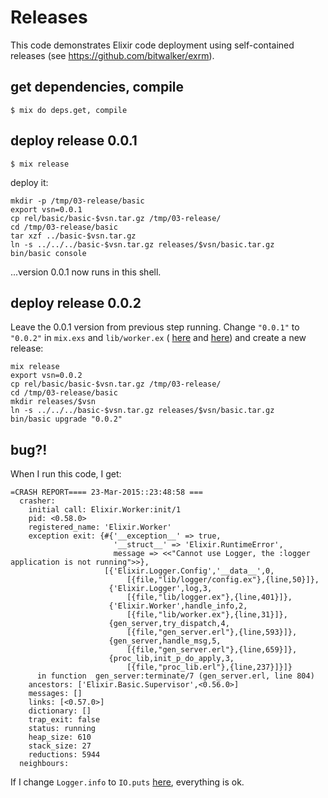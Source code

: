 # Releases

This code demonstrates Elixir code deployment using self-contained releases (see https://github.com/bitwalker/exrm).

## get dependencies, compile
```
$ mix do deps.get, compile
```

## deploy release 0.0.1
```
$ mix release
```
deploy it:
```
mkdir -p /tmp/03-release/basic
export vsn=0.0.1
cp rel/basic/basic-$vsn.tar.gz /tmp/03-release/
cd /tmp/03-release/basic
tar xzf ../basic-$vsn.tar.gz
ln -s ../../../basic-$vsn.tar.gz releases/$vsn/basic.tar.gz
bin/basic console
```
...version 0.0.1 now runs in this shell.

## deploy release 0.0.2
Leave the 0.0.1 version from previous step running. Change `"0.0.1"` to `"0.0.2"` in `mix.exs`
and `lib/worker.ex` (
[here](https://github.com/mprymek/ex-demo-apps/blob/devel/03-releases/mix.exs#L6) and
[here](https://github.com/mprymek/ex-demo-apps/blob/devel/03-releases/lib/worker.ex#L5))
and create a new release:
```
mix release
export vsn=0.0.2
cp rel/basic/basic-$vsn.tar.gz /tmp/03-release/
cd /tmp/03-release/basic
mkdir releases/$vsn
ln -s ../../../basic-$vsn.tar.gz releases/$vsn/basic.tar.gz
bin/basic upgrade "0.0.2"
```

## bug?!
When I run this code, I get:
```
=CRASH REPORT==== 23-Mar-2015::23:48:58 ===
  crasher:
    initial call: Elixir.Worker:init/1
    pid: <0.58.0>
    registered_name: 'Elixir.Worker'
    exception exit: {#{'__exception__' => true,
                       '__struct__' => 'Elixir.RuntimeError',
                       message => <<"Cannot use Logger, the :logger application is not running">>},
                     [{'Elixir.Logger.Config','__data__',0,
                          [{file,"lib/logger/config.ex"},{line,50}]},
                      {'Elixir.Logger',log,3,
                          [{file,"lib/logger.ex"},{line,401}]},
                      {'Elixir.Worker',handle_info,2,
                          [{file,"lib/worker.ex"},{line,31}]},
                      {gen_server,try_dispatch,4,
                          [{file,"gen_server.erl"},{line,593}]},
                      {gen_server,handle_msg,5,
                          [{file,"gen_server.erl"},{line,659}]},
                      {proc_lib,init_p_do_apply,3,
                          [{file,"proc_lib.erl"},{line,237}]}]}
      in function  gen_server:terminate/7 (gen_server.erl, line 804)
    ancestors: ['Elixir.Basic.Supervisor',<0.56.0>]
    messages: []
    links: [<0.57.0>]
    dictionary: []
    trap_exit: false
    status: running
    heap_size: 610
    stack_size: 27
    reductions: 5944
  neighbours:
```

If I change `Logger.info` to `IO.puts` [here](https://github.com/mprymek/ex-demo-apps/blob/devel/03-releases/lib/worker.ex#L31), everything is ok.
